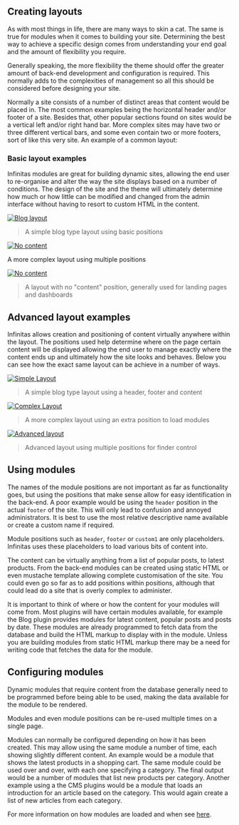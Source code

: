 ## Creating layouts

As with most things in life, there are many ways to skin a cat. The same is true for modules when it comes to building your site. Determining the best way to achieve a specific design comes from understanding your end goal and the amount of flexibility you require.

Generally speaking, the more flexibility the theme should offer the greater amount of back-end development and configuration is required. This normally adds to the complexities of management so all this should be considered before designing your site.

Normally a site consists of a number of distinct areas that content would be placed in. The most common examples being the horizontal header and/or footer of a site. Besides that, other popular sections found on sites would be a vertical left and/or right hand bar. More complex sites may have two or three different vertical bars, and some even contain two or more footers, sort of like this very site. An example of a common layout:

### Basic layout examples

Infinitas modules are great for building dynamic sites, allowing the end user to re-organise and alter the way the site displays based on a number of conditions. The design of the site and the theme will ultimately determine how much or how little can be modified and changed from the admin interface without having to resort to custom HTML in the content.

[![Blog layout](http://assets.infinitas-cms.org/docs/Core/Modules/layout-1c.png)](http://assets.infinitas-cms.org/docs/Core/Modules/layout-1c.png)
> A simple blog type layout using basic positions

[![No content](http://assets.infinitas-cms.org/docs/Core/Modules/layout-1a.png)](http://assets.infinitas-cms.org/docs/Core/Modules/layout-1a.png)

A more complex layout using multiple positions

[![No content](http://assets.infinitas-cms.org/docs/Core/Modules/layout-1b.png)](http://assets.infinitas-cms.org/docs/Core/Modules/layout-1b.png)
> A layout with no &quot;content&quot; position, generally used for landing pages and dashboards

## Advanced layout examples

Infinitas allows creation and positioning of content virtually anywhere within the layout. The positions used help determine where on the page certain content will be displayed allowing the end user to manage exactly where the content ends up and ultimately how the site looks and behaves. Below you can see how the exact same layout can be achieve in a number of ways.

[![Simple Layout](http://assets.infinitas-cms.org/docs/Core/Modules/layout-2a.png)](http://assets.infinitas-cms.org/docs/Core/Modules/layout-2a.png)
> A simple blog type layout using a header, footer and content

[![Complex Layout](http://assets.infinitas-cms.org/docs/Core/Modules/layout-2b.png)](http://assets.infinitas-cms.org/docs/Core/Modules/layout-2b.png)
> A more complex layout using an extra position to load modules

[![Advanced layout](http://assets.infinitas-cms.org/docs/Core/Modules/layout-2c.png)](http://assets.infinitas-cms.org/docs/Core/Modules/layout-2c.png)
> Advanced layout using multiple positions for finder control

## Using modules

The names of the module positions are not important as far as functionality goes, but using the positions that make sense allow for easy identification in the back-end. A poor example would be using the `header` position in the actual `footer` of the site. This will only lead to confusion and annoyed administrators. It is best to use the most relative descriptive name available or create a custom name if required.

Module positions such as `header`, `footer` or `custom1` are only placeholders. Infinitas uses these placeholders to load various bits of content into.

The content can be virtually anything from a list of popular posts, to latest products. From the back-end modules can be created using static HTML or even mustache template allowing complete customisation of the site. You could even go so far as to add positions within positions, although that could lead do a site that is overly complex to administer.

It is important to think of where or how the content for your modules will come from. Most plugins will have certain modules available, for example the Blog plugin provides modules for latest content, popular posts and posts by date. These modules are already programmed to fetch data from the database and build the HTML markup to display with in the module. Unless you are building modules from static HTML markup there may be a need for writing code that fetches the data for the module.

## Configuring modules

Dynamic modules that require content from the database generally need to be programmed before being able to be used, making the data available for the module to be rendered.

Modules and even module positions can be re-used multiple times on a single page.

Modules can normally be configured depending on how it has been created. This may allow using the same module a number of time, each showing slightly different content. An example would be a module that shows the latest products in a shopping cart. The same module could be used over and over, with each one specifying a category. The final output would be a number of modules that list new products per category. Another example using a the CMS plugins would be a module that loads an introduction for an article based on the category. This would again create a list of new articles from each category.

For more information on how modules are loaded and when see [here](/infinitas_docs/Modules/developer-modules).